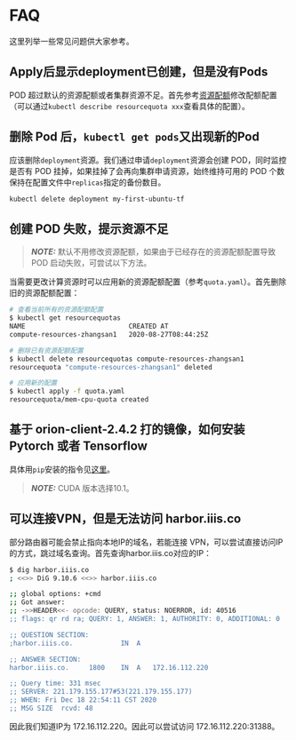 # FAQ

这里列举一些常见问题供大家参考。

## Apply后显示deployment已创建，但是没有Pods

POD 超过默认的资源配额或者集群资源不足。首先参考[资源配额](#资源配额)修改配额配置（可以通过`kubectl describe resourcequota xxx`查看具体的配置）。

## 删除 Pod 后，`kubectl get pods`又出现新的Pod

应该删除`deployment`资源。我们通过申请`deployment`资源会创建 POD，同时监控是否有 POD 挂掉，如果挂掉了会再向集群申请资源，始终维持可用的 POD 个数保持在配置文件中`replicas`指定的备份数目。

```bash
kubectl delete deployment my-first-ubuntu-tf
```

## 创建 POD 失败，提示资源不足

> **_NOTE:_** 默认不用修改资源配额，如果由于已经存在的资源配额配置导致 POD 启动失败，可尝试以下方法。

当需要更改计算资源时可以应用新的资源配额配置（参考`quota.yaml`）。首先删除旧的资源配额配置：

```bash
# 查看当前所有的资源配额配置
$ kubectl get resourcequotas
NAME                          CREATED AT
compute-resources-zhangsan1   2020-08-27T08:44:25Z

# 删除已有资源配额配置
$ kubectl delete resourcequotas compute-resources-zhangsan1
resourcequota "compute-resources-zhangsan1" deleted

# 应用新的配置
$ kubectl apply -f quota.yaml
resourcequota/mem-cpu-quota created
```

## 基于 orion-client-2.4.2 打的镜像，如何安装 Pytorch 或者 Tensorflow

具体用`pip`安装的指令见[这里](https://pypi.virtaitech.com/)。

> **_NOTE:_** CUDA 版本选择10.1。

## 可以连接VPN，但是无法访问 harbor.iiis.co

部分路由器可能会禁止指向本地IP的域名，若能连接 VPN，可以尝试直接访问IP的方式，跳过域名查询。首先查询harbor.iiis.co对应的IP：

```bash
$ dig harbor.iiis.co
; <<>> DiG 9.10.6 <<>> harbor.iiis.co

;; global options: +cmd
;; Got answer:
;; ->>HEADER<<- opcode: QUERY, status: NOERROR, id: 40516
;; flags: qr rd ra; QUERY: 1, ANSWER: 1, AUTHORITY: 0, ADDITIONAL: 0

;; QUESTION SECTION:
;harbor.iiis.co.			IN	A

;; ANSWER SECTION:
harbor.iiis.co.		1800	IN	A	172.16.112.220

;; Query time: 331 msec
;; SERVER: 221.179.155.177#53(221.179.155.177)
;; WHEN: Fri Dec 18 22:54:11 CST 2020
;; MSG SIZE  rcvd: 48
```

因此我们知道IP为 172.16.112.220。因此可以尝试访问 172.16.112.220:31388。
